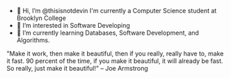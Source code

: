 - 👋 Hi, I’m @thisisnotdevin I'm currently a Computer Science student at Brooklyn College
- 👀 I’m interested in Software Developing
- 🌱 I’m currently learning Databases, Software Development, and Algorithms.

"Make it work, then make it beautiful, then if you really, really have to, make it fast. 90 percent of the time, if you make it beautiful, it will already be fast. So really, just make it beautiful!" – Joe Armstrong

